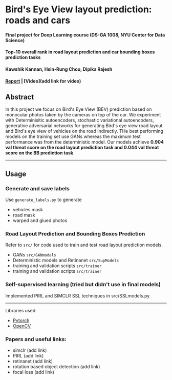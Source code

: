 # Bird's Eye View layout prediction: roads and cars
#### Final project for Deep Learning course (DS-GA 1008, NYU Center for Data Science)  
#### Top-10 overall rank in road layout prediction and car bounding boxes prediction tasks
#### Kawshik Kannan, Hsin-Rung Chou, Dipika Rajesh

#### [Report](DL_final_report.pdf) | [Video](add link for video)

## Abstract
In this project we focus on Bird's Eye View (BEV) prediction based on monocular photos taken by the cameras on top of the car. We experiment with Determinisitic autoencoders, stochastic variational autoencoders, generative adversarial networks for generating Bird's eye view road layout and Bird's eye view of vehicles on the road indirectly. THe best performing models on the training set use GANs whereas the maximum test performance was from the deterministic model. Our models achieve **0.904 val threat score on the road layout prediction task and 0.044 val threat score on the BB prediction task**. 

---
## Usage
### Generate and save labels
Use `generate_labels.py` to generate
- vehicles mask
- road mask
- warped and glued photos


### Road Layout Prediction and Bounding Boxes Prediction
Refer to `src/` for code used to train and test road layout prediction models. 
- GANs `src/GANmodels`<br>
- Deterministic models and Retinanet `src/SupModels`<br>
- training and validation scripts `src/trainer` <br>
- training and validation scripts `src/trainer` <br>


### Self-supervised learning (tried but didn't use in final models)
Implemented PIRL and SIMCLR SSL techniques in src/SSLmodels.py


---
Libraries used<br>
- [Pytorch](https://pytorch.org/docs/stable/index.html)
- [OpenCV](https://opencv.org/)

### Papers and useful links:
- simclr (add link) <br>
- PIRL (add link) 
- retinanet (add link) <br>
- rotation based object detection (add link)
- focal loss (add link)






